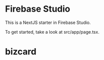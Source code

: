 
# Firebase Studio

This is a NextJS starter in Firebase Studio.

To get started, take a look at src/app/page.tsx.
# bizcard
